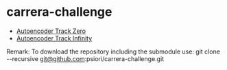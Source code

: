 # carrera-challenge

- [Autoencoder Track Zero](autoencoder_track_zero.md)
- [Autoencoder Track Infinity](autoencoder_track_zero.md)


Remark: 
To download the repository including the submodule use:
git clone --recursive git@github.com:psiori/carrera-challenge.git
